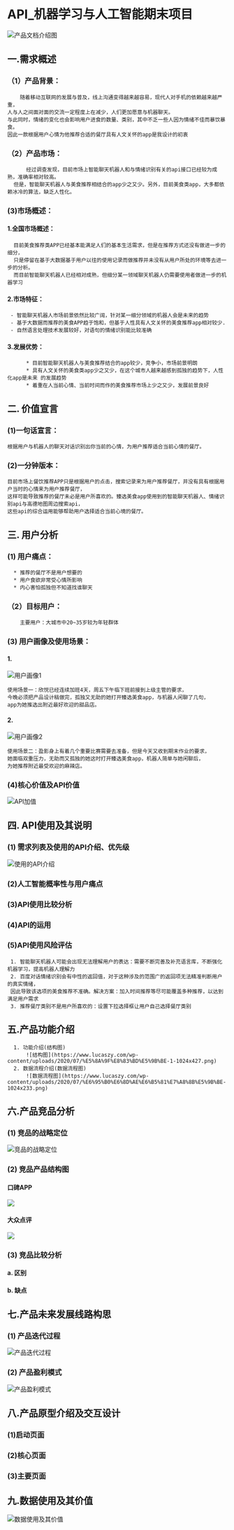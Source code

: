 # API_机器学习与人工智能期末项目
![产品文档介绍图](https://www.lucaszy.com/wp-content/uploads/2020/07/1593144680797-b9d57d8c2128fef2.png)

## 一.需求概述
  ### （1）产品背景：
        随着移动互联网的发展与普及，线上沟通变得越来越容易，现代人对手机的依赖越来越严重，
	人与人之间面对面的交流一定程度上在减少，人们更加愿意与机器聊天。
	与此同时，情绪的变化也会影响用户进食的数量、类别，其中不乏一些人因为情绪不佳而暴饮暴食。
	因此一款根据用户心情为他推荐合适的餐厅具有人文关怀的app是我设计的初衷
  ### （2）产品市场：
          经过调查发现，目前市场上智能聊天机器人和与情绪识别有关的api接口已经较为成熟，准确率相对较高。
	  但是，智能聊天机器人与美食推荐相结合的app少之又少。另外，目前美食类app，大多都依赖冰冷的算法，缺乏人性化。
  ###  (3)市场概述：
   #### 1.全国市场概述：
      目前美食推荐类APP已经基本能满足人们的基本生活需求，但是在推荐方式还没有做进一步的细分，
      只是停留在基于大数据基于用户以往的使用记录而做推荐并未没有从用户所处的环境等去进一步的分析。
      而目前智能聊天机器人已经相对成熟，但细分某一领域聊天机器人仍需要使用者做进一步的机器学习
   #### 2.市场特征：
     - 智能聊天机器人市场前景依然比较广阔，针对某一细分领域的机器人会是未来的趋势
     - 基于大数据而推荐的美食APP趋于饱和，但基于人性具有人文关怀的美食推荐app相对较少.
     - 自然语言处理技术发展较好，对语句的情绪识别能比较准确
   ####  3.发展优势：
          * 目前智能聊天机器人与美食推荐结合的app较少，竞争小，市场前景明朗
          * 具有人文关怀的美食类app少之又少，在这个城市人越来越感到孤独的趋势下，人性化app是未来 的发展趋势
          * 着重在人当前心情、当前时间而作的美食推荐市场上少之又少，发展前景良好
 ## 二. 价值宣言
   ### (1)一句话宣言：
    根据用户与机器人的聊天对话识别出你当前的心情，为用户推荐适合当前心情的餐厅。
   ### (2)一分钟版本：
    目前市场上餐饮推荐APP只是根据用户的点击，搜索记录来为用户推荐餐厅，并没有具有根据用户当时的心情来为用户推荐餐厅，
    这样可能导致推荐的餐厅未必是用户所喜欢的。臻选美食app使用到的智能聊天机器人、情绪识别api与高德地图周边搜索api，
    这些api的综合运用能够帮助用户选择适合当前心境的餐厅。
 ## 三. 用户分析
   ### (1) 用户痛点：
      * 推荐的餐厅不是用户想要的
      * 用户食欲非常受心情所影响
      * 内心害怕孤独但不知道找谁聊天
   ### （2）目标用户：
        主要用户：大城市中20~35岁较为年轻群体
   ###  (3)  用户画像及使用场景：
   #### 1.  
   ![用户画像1](https://www.lucaszy.com/wp-content/uploads/2020/07/1593243537420-8ee8ee4577834386.png)
        
	使用场景一：欣悦已经连续加班4天，周五下午临下班前接到上级主管的要求，
	今晚必须把产品设计稿做完，孤独又无助的她打开臻选美食app，与机器人闲聊了几句，
	app为她推选出附近最好欢迎的甜品店。
   #### 2.
   ![用户画像2](https://www.lucaszy.com/wp-content/uploads/2020/07/1593247600597-bea1558d77ed640d.png)
        
	使用场景二：盈影身上有着几个重要比赛需要去准备，但是今天又收到期末作业的要求，
	她面临双重压力，无助而又孤独的她这时打开臻选美食app，机器人简单与她闲聊后，
	为她推荐附近最受欢迎的麻辣店。
   ### (4)核心价值及API价值
   ![API加值](https://www.lucaszy.com/wp-content/uploads/2020/07/1593266603469-41dbbc25e6ad22e7.png)
   ## 四. API使用及其说明
   ### (1) 需求列表及使用的API介绍、优先级
   ![使用的API介绍](https://www.lucaszy.com/wp-content/uploads/2020/07/1593266633064-ce7126c712c55bcf-1024x116.png)
   ### (2)人工智能概率性与用户痛点
   
   ### (3)API使用比较分析
   ### (4)API的运用
   ### (5)API使用风险评估
     1. 智能聊天机器人可能会出现无法理解用户的表达：需要不断完善及补充语言库，不断强化机器学习，提高机器人理解力
     2. 百度对话情绪识别会有中性的返回值，对于这种涉及的范围广的返回项无法精准判断用户的真实情绪，
     因此导致该选项的美食推荐不准确。解决方案：加入时间推荐等尽可能覆盖多种推荐，以达到满足用户需求
     3. 推荐餐厅类别不是用户所喜欢的：设置下拉选择框让用户自己选择餐厅类别
   ## 五.产品功能介绍
      1. 功能介绍(结构图)
          ![结构图](https://www.lucaszy.com/wp-content/uploads/2020/07/%E5%8A%9F%E8%83%BD%E5%9B%BE-1-1024x427.png)
      2. 数据流程介绍(数据流程图)
          ![数据流程图](https://www.lucaszy.com/wp-content/uploads/2020/07/%E6%95%B0%E6%8D%AE%E6%B5%81%E7%A8%8B%E5%9B%BE-1024x233.png)
   ## 六.产品竞品分析
   ### (1) 竞品的战略定位
   ![竞品的战略定位](https://www.lucaszy.com/wp-content/uploads/2020/07/%E7%AB%9E%E5%93%81%E5%88%86%E6%9E%90-1024x391.png)
   ### (2) 竞品产品结构图
   #### 口碑APP
   ![](https://www.lucaszy.com/wp-content/uploads/2020/07/%E5%8F%A3%E7%A2%91-1024x863.png)
   #### 大众点评
   ![](https://www.lucaszy.com/wp-content/uploads/2020/07/%E5%A4%A7%E4%BC%97%E7%82%B9%E8%AF%84%E4%BA%A7%E5%93%81%E7%BB%93%E6%9E%84%E5%9B%BE-1024x787.png)
   ### (3) 竞品比较分析
   #### a. 区别
   	
   #### b. 缺点
   ## 七.产品未来发展线路构思
   ### (1) 产品迭代过程
   ![产品迭代过程](https://www.lucaszy.com/wp-content/uploads/2020/07/%E8%BF%AD%E4%BB%A3%E8%BF%87%E7%A8%8B.png)
   ### (2) 产品盈利模式
   ![产品盈利模式](https://www.lucaszy.com/wp-content/uploads/2020/07/%E5%BE%AE%E4%BF%A1%E6%88%AA%E5%9B%BE_20200704165016.png)
   ## 八.产品原型介绍及交互设计
   ### (1)启动页面
   ### (2)核心页面
   ### (3)主要页面
   ## 九.数据使用及其价值
   ![数据使用及其价值](https://www.lucaszy.com/wp-content/uploads/2020/07/%E6%95%B0%E6%8D%AE%E4%BB%B7%E5%80%BC%E5%8F%8A%E7%94%A8%E9%80%94.png)
